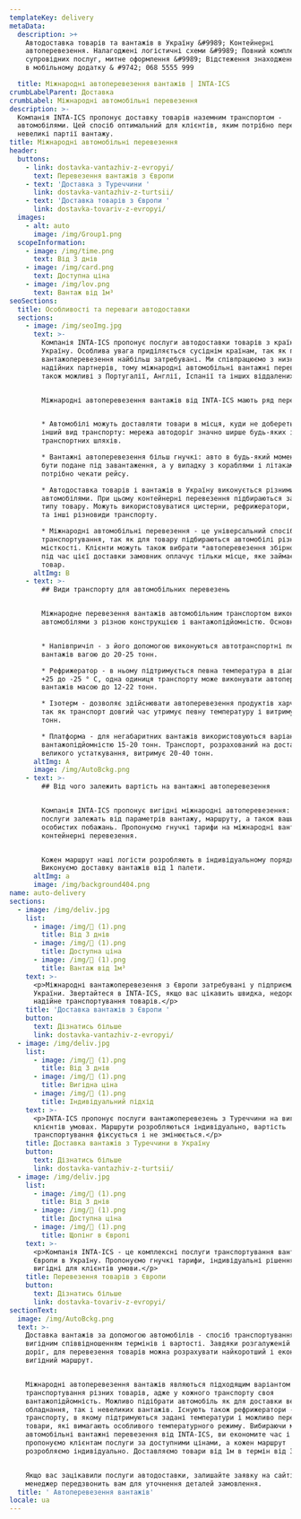 ```yaml
---
templateKey: delivery
metaData:
  description: >+
    Автодоставка товарів та вантажів в Україну &#9989; Контейнерні
    автоперевезення. Налагоджені логістичні схеми &#9989; Повний комплекс
    супровідних послуг, митне оформлення &#9989; Відстеження знаходження вантажу
    в мобільному додатку & #9742; 068 5555 999

  title: Міжнародні автоперевезення вантажів | INTA-ICS
crumbLabelParent: Доставка
crumbLabel: Міжнародні автомобільні перевезення
description: >-
  Компанія INTA-ICS пропонує доставку товарів наземним транспортом -
  автомобілями. Цей спосіб оптимальний для клієнтів, яким потрібно перевезти
  невеликі партії вантажу.
title: Міжнародні автомобільні перевезення
header:
  buttons:
    - link: dostavka-vantazhiv-z-evropyi/
      text: Перевезення вантажів з Європи
    - text: 'Доставка з Туреччини '
      link: dostavka-vantazhiv-z-turtsii/
    - text: 'Доставка товарів з Європи '
      link: dostavka-tovariv-z-evropyi/
  images:
    - alt: auto
      image: /img/Group1.png
  scopeInformation:
    - image: /img/time.png
      text: Від 3 днів
    - image: /img/card.png
      text: Доступна ціна
    - image: /img/lov.png
      text: Вантаж від 1м³
seoSections:
  title: Особливості та переваги автодоставки
  sections:
    - image: /img/seoImg.jpg
      text: >-
        Компанія INTA-ICS пропонує послуги автодоставки товарів з країн Європи в
        Україну. Особлива увага приділяється сусіднім країнам, так як подібні
        вантажоперевезення найбільш затребувані. Ми співпрацюємо з низкою
        надійних партнерів, тому міжнародні автомобільні вантажні перевезення
        також можливі з Португалії, Англії, Іспанії та інших віддалених країн.


        Міжнародні автоперевезення вантажів від INTA-ICS мають ряд переваг:


        * Автомобілі можуть доставляти товари в місця, куди не добереться жоден
        інший вид транспорту: мережа автодоріг значно ширше будь-яких інших
        транспортних шляхів.

        * Вантажні автоперевезення більш гнучкі: авто в будь-який момент може
        бути подане під завантаження, а у випадку з кораблями і літаками
        потрібно чекати рейсу.

        * Автодоставка товарів і вантажів в Україну виконується різними
        автомобілями. При цьому контейнерні перевезення підбираються залежно від
        типу товару. Можуть використовуватися цистерни, рефрижератори, платформи
        та інші різновиди транспорту.

        * Міжнародні автомобільні перевезення - це універсальний спосіб
        транспортування, так як для товару підбираються автомобілі різної
        місткості. Клієнти можуть також вибрати *автоперевезення збірного типу*:
        під час цієї доставки замовник оплачує тільки місце, яке займає його
        товар.
      altImg: В
    - text: >-
        ## Види транспорту для автомобільних перевезень


        Міжнародне перевезення вантажів автомобільним транспортом виконується
        автомобілями з різною конструкцією і вантажопідйомністю. Основні з них:


        * Напівпричіп - з його допомогою виконуються автотранспортні перевезення
        вантажів вагою до 20-25 тонн.

        * Рефрижератор - в ньому підтримується певна температура в діапазоні від
        +25 до -25 ° C, одна одиниця транспорту може виконувати автоперевезення
        вантажів масою до 12-22 тонн.

        * Ізотерм - дозволяє здійснювати автоперевезення продуктів харчування,
        так як транспорт довгий час утримує певну температуру і витримує до 3-25
        тонн.

        * Платформа - для негабаритних вантажів використовуються варіанти з
        вантажопідйомністю 15-20 тонн. Транспорт, розрахований на доставку
        великого устаткування, витримує 20-40 тонн.
      altImg: А
      image: /img/AutoBckg.png
    - text: >-
        ## Від чого залежить вартість на вантажні автоперевезення


        Компанія INTA-ICS пропонує вигідні міжнародні автоперевезення: ціни на
        послуги залежать від параметрів вантажу, маршруту, а також ваших
        особистих побажань. Пропонуємо гнучкі тарифи на міжнародні вантажні та
        контейнерні перевезення.


        Кожен маршрут наші логісти розробляють в індивідуальному порядку.
        Виконуємо доставку вантажів від 1 палети.
      altImg: а
      image: /img/background404.png
name: auto-delivery
sections:
  - image: /img/deliv.jpg
    list:
      - image: /img/ (1).png
        title: Від 3 днів
      - image: /img/ (1).png
        title: Доступна ціна
      - image: /img/ (1).png
        title: Вантаж від 1м³
    text: >-
      <p>Міжнародні вантажоперевезення з Європи затребувані у підприємців
      України. Звертайтеся в INTA-ICS, якщо вас цікавить швидка, недорога і
      надійне транспортування товарів.</p>
    title: 'Доставка вантажів з Європи '
    button:
      text: Дізнатись більше
      link: dostavka-vantazhiv-z-evropyi/
  - image: /img/deliv.jpg
    list:
      - image: /img/ (1).png
        title: Від 3 днів
      - image: /img/ (1).png
        title: Вигідна ціна
      - image: /img/ (1).png
        title: Індивідуальний підхід
    text: >-
      <p>INTA-ICS пропонує послуги вантажоперевезень з Туреччини на вигідних для
      клієнтів умовах. Маршрути розробляються індивідуально, вартість
      транспортування фіксується і не змінюється.</p>
    title: Доставка вантажів з Туреччини в Україну
    button:
      text: Дізнатись більше
      link: dostavka-vantazhiv-z-turtsii/
  - image: /img/deliv.jpg
    list:
      - image: /img/ (1).png
        title: Від 3 днів
      - image: /img/ (1).png
        title: Доступна ціна
      - image: /img/ (1).png
        title: Щопінг в Європі
    text: >-
      <p>Компанія INTA-ICS - це комплексні послуги транспортування вантажів з
      Європи в Україну. Пропонуємо гнучкі тарифи, індивідуальні рішення і
      вигідні для клієнтів умови.</p>
    title: Перевезення товарів з Європи
    button:
      text: Дізнатись більше
      link: dostavka-tovariv-z-evropyi/
sectionText:
  image: /img/AutoBckg.png
  text: >-
    Доставка вантажів за допомогою автомобілів - спосіб транспортування з
    вигідним співвідношенням термінів і вартості. Завдяки розгалуженій мережі
    доріг, для перевезення товарів можна розрахувати найкоротший і економічно
    вигідний маршрут.


    Міжнародні автоперевезення вантажів являються підходящим варіантом для
    транспортування різних товарів, адже у кожного транспорту своя
    вантажопідйомність. Можливо підібрати автомобіль як для доставки великого
    обладнання, так і невеликих вантажів. Існують також рефрижератори - вид
    транспорту, в якому підтримуються задані температури і можливо перевозити
    товари, які вимагають особливого температурного режиму. Вибираючи міжнародні
    автомобільні вантажні перевезення від INTA-ICS, ви економите час і гроші: ми
    пропонуємо клієнтам послуги за доступними цінами, а кожен маршрут
    розробляємо індивідуально. Доставляємо товари від 1м в термін від 3 діб.


    Якщо вас зацікавили послуги автодоставки, залишайте заявку на сайті, і наш
    менеджер передзвонить вам для уточнення деталей замовлення.
  title: ' Автоперевезення вантажів'
locale: ua
---
```

